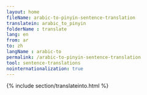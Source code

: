 ```yaml
---
layout: home
fileName: arabic-to-pinyin-sentence-translation
translatein: arabic_to_pinyin
folderName : translate
lang: en
from: ar
to: zh
langName : arabic-to
permalink: /arabic-to-pinyin-sentence-translation
tool: sentence-translations
nointernationalization: true
---
```

{% include section/translateinto.html %}
